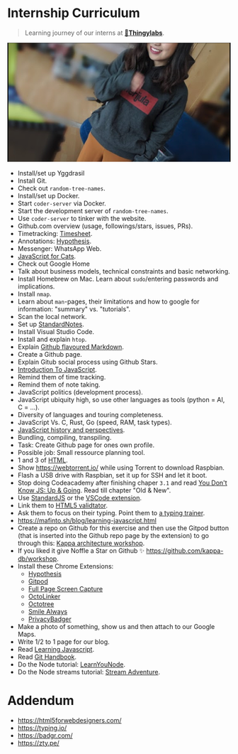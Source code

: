 # Internship Curriculum
> Learning journey of our interns at **[🔬Thingylabs](https://thingylabs.business.site/)**.

![](happy-intern.png)

- Install/set up Yggdrasil
- Install Git.
- Check out `random-tree-names`.
- Install/set up Docker.
- Start `coder-server` via Docker.
- Start the development server of `random-tree-names`.
- Use `coder-server` to tinker with the website.
- Github.com overview (usage, followings/stars, issues, PRs).
- Timetracking: [Timesheet](https://timesheet.io/en/).
- Annotations: [Hypothesis](https://hypothes.is/).
- Messenger: WhatsApp Web.
- [JavaScript for Cats](http://jsforcats.com/).
- Check out Google Home
- Talk about business models, technical constraints and basic networking.
- Install Homebrew on Mac. Learn about `sudo`/entering passwords and implications.
- Install `nmap`.
- Learn about `man`-pages, their limitations and how to google for information: "summary" vs. "tutorials".
- Scan the local network.
- Set up [StandardNotes](https://standardnotes.org).
- Install Visual Studio Code.
- Install and explain `htop`.
- Explain [Github flavoured Markdown](https://guides.github.com/features/mastering-markdown/).
- Create a Github page.
- Explain Gitub social process using Github Stars.
- [Introduction To JavaScript](https://www.codecademy.com/learn/introduction-to-javascript).
- Remind them of time tracking.
- Remind them of note taking.
- JavaScript politics (development process).
- JavaScript ubiquity high, so use other languages as tools (python = AI, C = ...).
- Diversity of languages and touring completeness.
- JavaScript Vs. C, Rust, Go (speed, RAM, task types).
- [JavaScript history and perspectives](https://www.youtube.com/watch?v=lDLQA6lQSFg).
- Bundling, compiling, transpiling.
- Task: Create Github page for ones own profile.
- Possible job: Small ressource planning tool.
- 1 and 3 of [HTML](https://www.codecademy.com/learn/learn-html).
- Show https://webtorrent.io/ while using Torrent to download Raspbian.
- Flash a USB drive with Raspbian, set it up for SSH and let it boot.
- Stop doing Codeacademy after finishing chaper `3.1` and read [You Don't Know JS: Up & Going](https://github.com/getify/You-Dont-Know-JS/blob/master/up%20%26%20going/ch2.md). Read till chapter "Old & New".
- Use [StandardJS](https://standardjs.com/#usage) or the [VSCode extension](https://marketplace.visualstudio.com/items?itemName=chenxsan.vscode-standardjs).
- Link them to [HTML5 validtator](https://validator.w3.org/).
- Ask them to focus on their typing. Point them to [a typing trainer](https://zty.pe/).
- https://mafinto.sh/blog/learning-javascript.html
- Create a repo on Github for this exercise and then use the Gitpod button (that is inserted into the Github repo page by the extension) to go through this: [Kappa architecture workshop](https://kappa-db.github.io/workshop/build/01.html).
- If you liked it give Noffle a Star on Github ✨ https://github.com/kappa-db/workshop.
- Install these Chrome Extensions:
  - [Hypothesis](https://chrome.google.com/webstore/detail/hypothesis-web-pdf-annota/bjfhmglciegochdpefhhlphglcehbmek?hl=en)
  - [Gitpod](https://chrome.google.com/webstore/detail/gitpod-online-ide/dodmmooeoklaejobgleioelladacbeki)
  - [Full Page Screen Capture
  ](https://chrome.google.com/webstore/detail/full-page-screen-capture/fdpohaocaechififmbbbbbknoalclacl)
  - [OctoLinker](https://chrome.google.com/webstore/detail/octolinker/jlmafbaeoofdegohdhinkhilhclaklkp)
  - [Octotree](https://chrome.google.com/webstore/detail/octotree/bkhaagjahfmjljalopjnoealnfndnagc)
  - [Smile Always](https://chrome.google.com/webstore/detail/smile-always/jgpmhnmjbhgkhpbgelalfpplebgfjmbf)
  - [PrivacyBadger](https://chrome.google.com/webstore/detail/privacy-badger/pkehgijcmpdhfbdbbnkijodmdjhbjlgp)
- Make a photo of something, show us and then attach to our Google Maps.
- Write 1/2 to 1 page for our blog.
- Read [Learning Javascript](https://mafinto.sh/blog/learning-javascript.html).
- Read [Git Handbook](https://guides.github.com/introduction/git-handbook/).
- Do the Node tutorial: [LearnYouNode](https://github.com/workshopper/learnyounode).
- Do the Node streams tutorial: [Stream Adventure](https://github.com/workshopper/stream-adventure).

# Addendum
- https://html5forwebdesigners.com/
- https://typing.io/
- https://badgr.com/
- https://zty.pe/















